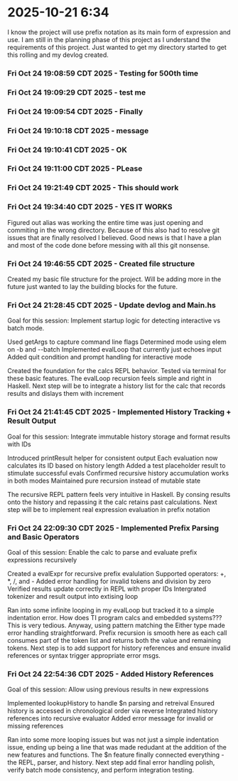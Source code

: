 # 2025-10-21 6:34

I know the project will use prefix notation as its main form of expression and use. I am still in the planning phase of this project as I understand the requirements of this project. Just wanted to get my directory started to get this rolling and my devlog created.

 ### Fri Oct 24 19:08:59 CDT 2025 - Testing for 500th time
 ### Fri Oct 24 19:09:29 CDT 2025 - test me
 ### Fri Oct 24 19:09:54 CDT 2025 - Finally
 ### Fri Oct 24 19:10:18 CDT 2025 - message
 ### Fri Oct 24 19:10:41 CDT 2025 - OK
 ### Fri Oct 24 19:11:00 CDT 2025 - PLease
 ### Fri Oct 24 19:21:49 CDT 2025 - This should work
 ### Fri Oct 24 19:34:40 CDT 2025 - YES IT WORKS
 Figured out alias was working the entire time was just opening and commiting in the wrong directory. Because of this also had to resolve git issues that are finally resolved I believed. Good news is that I have a plan and most of the code done before messing with all this git nonsense.

 ### Fri Oct 24 19:46:55 CDT 2025 - Created file structure
 Created my basic file structure for the project. Will be adding more in the future just wanted to lay the building blocks for the future.


 ### Fri Oct 24 21:28:45 CDT 2025 - Update devlog and Main.hs
 Goal for this session: Implement startup logic for detecting interactive vs batch mode.

 Used getArgs to capture command line flags 
 Determined mode using elem on -b and --batch
 Implemented evalLoop that currently just echoes input
 Added quit condition and prompt handling for interactive mode

 Created the foundation for the calcs REPL behavior. Tested via terminal for these basic features. The evalLoop recursion feels simple and right in Haskell. Next step will be to integrate a history list for the calc that records results and dislays them with increment

 ### Fri Oct 24 21:41:45 CDT 2025 - Implemented History Tracking + Result Output
 Goal for this session: Integrate immutable history storage and format results with IDs

 Introduced printResult helper for consistent output
 Each evaluation now calculates its ID based on history length
 Added a test placeholder result to stimulate successful evals
 Confirmed recursive history accumulation works in both modes
 Maintained pure recursion instead of mutable state

 The recursive REPL pattern feels very intuitive in Haskell. By consing results onto the history and repassing it the calc retains past calculations. Next step will be to implement real expression evaluation in prefix notation

 ### Fri Oct 24 22:09:30 CDT 2025 - Implemented Prefix Parsing and Basic Operators
 Goal of this session: Enable the calc to parse and evaluate prefix expressions recursively

 Created a evalExpr for recursive prefix evalulation
 Supported operators: +, *, /, and -
 Added error handling for invalid tokens and division by zero
 Verified results update correctly in REPL with proper IDs
 Intergrated tokenizer and result output into extising loop

 Ran into some infinite looping in my evalLoop but tracked it to a simple indentation error. How does TI program calcs and embedded systems??? This is very tedious. Anyway, using pattern matching the Either type made error handling straightforward. Prefix recursion is smooth here as each call consumes part of the token list and returns both the value and remaining tokens. Next step is to add support for history references and ensure invalid references or syntax trigger appropriate error msgs.

 ### Fri Oct 24 22:54:36 CDT 2025 - Added History References
 Goal of this session: Allow using previous results in new expressions

 Implemented lookupHistory to handle $n parsing and retreival
 Ensured history is accessed in chronological order via reverse
 Integrated history references into recursive evaluator
 Added error message for invalid or missing references

 Ran into some more looping issues but was not just a simple indentation issue, ending up being a line that was made redudant at the addition of the new features and functions. The $n feature finally connected everything - the REPL, parser, and history. Next step add final error handling polish, verify batch mode consistency, and perform integration testing.